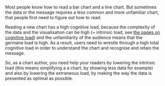 Most people know how to read a bar chart and a line chart. But sometimes the data or the message requires a less common and more unfamiliar chart, that people first need to figure out how to read.

Reading a new chart has a high cognitive load, because the complexity of the data and the visualisation can be high (= intrinsic load, see <span class='internal-link'>[the pages on cognitive load](tag/cognitive-load)</span>) and the unfamiliarity of the audience means that the germane load is high. As a result, users need to wrestle through a high total cognitive load in order to understand the chart and recognise and retain the message.

So, as a chart author, you need help your readers by lowering the intrinsic load (this means simplifying a a chart, by showing less data for example) and also by lowering the extraneous load, by making the way the data is presented as optimal as possible.